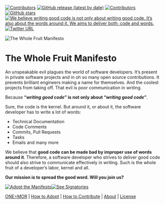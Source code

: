 <p align="left">
    <a href="https://github.com/the-whole-fruit/manifesto/blob/master/LICENSE.md">
        <img src="https://img.shields.io/badge/license-MIT-brightgreen" alt="Contributors" /></a>
    <a href="https://github.com/the-whole-fruit/manifesto/releases">
        <img alt="GitHub release (latest by date)" src="https://img.shields.io/github/v/release/the-whole-fruit/manifesto"></a>
    <a href="https://github.com/the-whole-fruit/manifesto/contributors">
        <img src="https://img.shields.io/github/contributors/the-whole-fruit/manifesto" alt="Contributors" /></a>
    <a href="https://github.com/the-whole-fruit/manifesto">
        <img alt="GitHub stars" src="https://img.shields.io/github/stars/the-whole-fruit/manifesto"></a>
    <a href="https://github.com/the-whole-fruit/manifesto">
        <img src="https://img.shields.io/badge/writing%20standard-the%20whole%20fruit-brightgreen"
            alt="We believe writing good code is not only about writing good code. It’s also about the words around it. We aims to deliver both: code and words."> 
    </a>
    <a href="https://twitter.com/intent/follow?screen_name=writingfordevs">
        <img alt="Twitter URL" src="https://img.shields.io/twitter/url?url=http%3A%2F%2Ftwitter.com%2Fwritingfordevs"></a>
</p>

<p style="margin-top: 15px; margin-bottom: 15px;"><img src="https://static.thewholefruit.org/logo.png" title="The Whole Fruit Manifesto"></p>

# The Whole Fruit Manifesto 

An unspeakable evil plagues the world of software developers. It’s present in private software projects and in oh so many open source contributions. It prevents brilliant engineers making a name for themselves. And the coolest projects from taking off. That evil is poor communication in writing. 

Because **“_writing good code_” is not only about “_writing good code_”**.

Sure, the code is the kernel. But around it, or about it, the software developer has to write a lot of words:

- Technical Documentation
- Code Comments
- Commits, Pull Requests
- Tasks
- Emails and many more

We believe that **good code can be made bad by improper use of words around it**. Therefore, a software developer who strives to deliver good code should also strive to communicate effectively in writing. Such is the whole fruit of a developer’s labor, kernel and all.

**Our mission is to spread the good word. Will you join us?**

<a href="https://github.com/the-whole-fruit/manifesto/blob/master/ADOPTING.md"><img alt="Adopt the Manifesto" src="https://img.shields.io/badge/-Adopt%20the%20Manifesto-brightgreen"></a><a href="https://github.com/the-whole-fruit/manifesto/blob/master/SIGNATORIES.md"><img alt="See Signatories" src="https://img.shields.io/badge/-View%20Signatories-lightgrey"></a>


[ONE=MOR](https://github.com/the-whole-fruit/manifesto/blob/master/GUIDELINES.md) | [How to Adopt](https://github.com/the-whole-fruit/manifesto/blob/master/ADOPTING.md) | [How to Contribute](https://github.com/the-whole-fruit/manifesto/blob/master/CONTRIBUTING.md) | [About](https://github.com/the-whole-fruit/manifesto/blob/master/ABOUT.md) | [License](https://github.com/the-whole-fruit/manifesto/blob/master/LICENSE.md)
